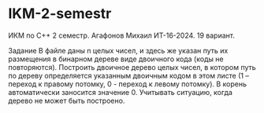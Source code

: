 # IKM-2-semestr
ИКМ по C++ 2 семестр. Агафонов Михаил ИТ-16-2024. 19 вариант.

Задание
В файле даны n целых чисел, и здесь же указан путь их размещения в бинарном 
дереве виде двоичного кода (коды не повторяются). Построить двоичное 
дерево целых чисел, в котором путь по дереву определяется указанным 
двоичным кодом в этом листе (1 – переход к правому потомку, 0 - переход к 
левому потомку). В корень автоматически заносится значение 0. Учитывать ситуацию, 
когда дерево не может быть построено. 
